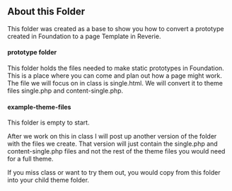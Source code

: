 ## About this Folder
This folder was created as a base to show you how to convert a prototype created in Foundation to a page Template in Reverie.

#### prototype folder
This folder holds the files needed to make static prototypes in Foundation. This is a place where you can come and plan out how a page might work. The file we will focus on in class is single.html. We will convert it to theme files single.php and content-single.php.

#### example-theme-files
This folder is empty to start.

After we work on this in class I will post up another version of the folder with the files we create. That version will just contain the single.php and content-single.php files and not the rest of the theme files you would need for a full theme.

If you miss class or want to try them out, you would copy from this folder into your child theme folder.

